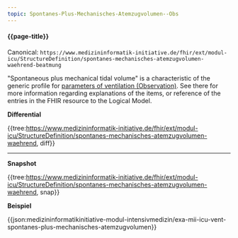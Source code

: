 ```yaml
---
topic: Spontanes-Plus-Mechanisches-Atemzugvolumen--Obs
---
```

#### {{page-title}}

Canonical: 
```https://www.medizininformatik-initiative.de/fhir/ext/modul-icu/StructureDefinition/spontanes-mechanisches-atemzugvolumen-waehrend-beatmung```

"Spontaneous plus mechanical tidal volume" is a characteristic of the generic profile for [parameters of ventilation (Observation)](https://www.medizininformatik-initiative.de/fhir/ext/modul-icu/StructureDefinition/mii-parameter-von-beatmung). See there for more information regarding explanations of the items, or reference of the entries in the FHIR resource to the Logical Model.

**Differential**

{{tree:https://www.medizininformatik-initiative.de/fhir/ext/modul-icu/StructureDefinition/spontanes-mechanisches-atemzugvolumen-waehrend, diff}}

---

**Snapshot**

{{tree:https://www.medizininformatik-initiative.de/fhir/ext/modul-icu/StructureDefinition/spontanes-mechanisches-atemzugvolumen-waehrend, snap}}

**Beispiel**

{{json:medizininformatikinitiative-modul-intensivmedizin/exa-mii-icu-vent-spontanes-plus-mechanisches-atemzugvolumen}}